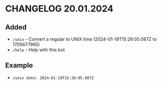 # CHANGELOG 20.01.2024

## Added
- `/unix` - Convert a regular to UNIX time (2024-01-19T15:26:05.087Z to 1705677965)
- `/help` - Help with this bot

## Example
- `/unix date: 2024-01-19T15:26:05.087Z`